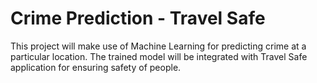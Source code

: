 # Crime Prediction - Travel Safe
This project will make use of Machine Learning for predicting crime at a particular location. The trained model will be integrated with Travel Safe application for ensuring safety of people.
